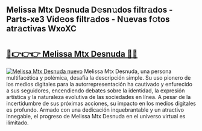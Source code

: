 ## Melissa Mtx Desnuda D𝚎sn𝚞dos filtr𝚊dos - Parts-xe3 Vid𝚎os filtr𝚊dos - N𝚞evas f𝚘tos atr𝚊ctivas WxoXC

# <h2><a href="http://mb8x1g.tromn.icu/?c=Melissa+Mtx+Desnuda">🔗👉👉👉 Melissa Mtx Desnuda 🔗🔗</a></h2>

[![Melissa Mtx Desnuda nuevo](https://i.imgur.com/pEAQMta.gif)](http://mb8x1g.tromn.icu/?c=Melissa+Mtx+Desnuda)
Melissa Mtx Desnuda, una persona multifacética y polémica, desafía la descripción simple. Su uso pionero de los medios digitales para la autorrepresentación ha cautivado y enfurecido a sus seguidores, encendiendo debates sobre la identidad, la expresión artística y la naturaleza evolutiva de las sociedades en línea. A pesar de la incertidumbre de sus próximas acciones, su impacto en los medios digitales es profundo. Armado con una dedicación inquebrantable y un atractivo innegable, el progreso de Melissa Mtx Desnuda en el universo virtual es ilimitado.
